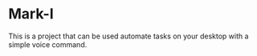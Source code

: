 # Mark-I

This is a project that can be used automate tasks on your desktop with a simple voice command.

